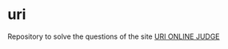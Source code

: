 # uri

Repository to solve the questions of the site [URI ONLINE JUDGE](https://www.urionlinejudge.com.br)
